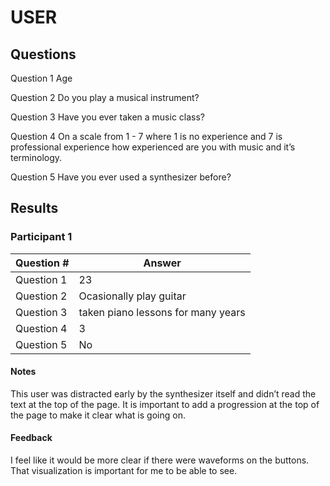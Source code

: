 # USER

## Questions
Question 1
Age

Question 2
Do you play a musical instrument?

Question 3
Have you ever taken a music class?

Question 4
On a scale from 1 - 7 where 1 is no experience and 7 is professional experience how experienced are you with music and it’s terminology.

Question 5
Have you ever used a synthesizer before?

## Results

### Participant 1

| Question #  | Answer       | 
| ----------- | ------------ |
| Question 1  | 23           |
| Question 2  | Ocasionally play guitar|
| Question 3  | taken piano lessons for many years |
| Question 4  | 3            |
| Question 5  | No           |

#### Notes
This user was distracted early by the synthesizer itself and didn’t read the text at the top of the page. It is important to add a progression at the top of the page to make it clear what is going on.

#### Feedback
I feel like it would be more clear if there were waveforms on the buttons. That visualization is important for me to be able to see. 
